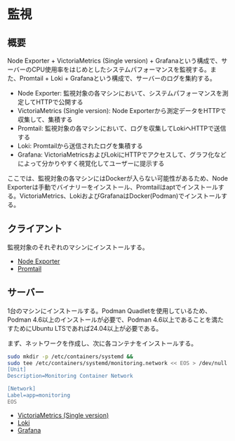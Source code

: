 # 監視
## 概要
Node Exporter + VictoriaMetrics (Single version) + Grafanaという構成で、サーバーのCPU使用率をはじめとしたシステムパフォーマンスを監視する。また、Promtail + Loki + Grafanaという構成で、サーバーのログを集約する。

- Node Exporter: 監視対象の各マシンにおいて、システムパフォーマンスを測定してHTTPで公開する
- VictoriaMetrics (Single version): Node Exporterから測定データをHTTPで収集して、集積する
- Promtail: 監視対象の各マシンにおいて、ログを収集してLokiへHTTPで送信する
- Loki: Promtailから送信されたログを集積する
- Grafana: VictoriaMetricsおよびLokiにHTTPでアクセスして、グラフ化などによって分かりやすく視覚化してユーザーに提示する

ここでは、監視対象の各マシンにはDockerが入らない可能性があるため、Node Exporterは手動でバイナリーをインストール、Promtailはaptでインストールする。VictoriaMetrics、LokiおよびGrafanaはDocker(Podman)でインストールする。

## クライアント
監視対象のそれぞれのマシンにインストールする。
- [Node Exporter](node-exporter.md)
- [Promtail](promtail.md)

## サーバー
1台のマシンにインストールする。Podman Quadletを使用しているため、Podman 4.6以上のインストールが必要で、Podman 4.6以上であることを満たすためにUbuntu LTSであれば24.04以上が必要である。

まず、ネットワークを作成し、次に各コンテナをインストールする。
```sh
sudo mkdir -p /etc/containers/systemd &&
sudo tee /etc/containers/systemd/monitoring.network << EOS > /dev/null &&
[Unit]
Description=Monitoring Container Network

[Network]
Label=app=monitoring
EOS
```

- [VictoriaMetrics (Single version)](victoriametrics.md)
- [Loki](loki.md)
- [Grafana](grafana.md)
